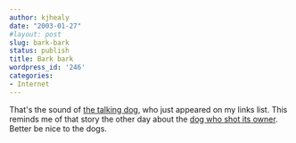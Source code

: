 ```yaml
---
author: kjhealy
date: "2003-01-27"
#layout: post
slug: bark-bark
status: publish
title: Bark bark
wordpress_id: '246'
categories:
- Internet
---
```


That's the sound of [the talking dog](http://www.thetalkingdog.com/ "the talking dog"), who just appeared on my links list. This reminds me of that story the other day about the [dog who shot its owner](http://www.boston.com/dailyglobe2/025/nation/Man_accidentally_shoots_self_while_beating_dog+.shtml). Better be nice to the dogs.
